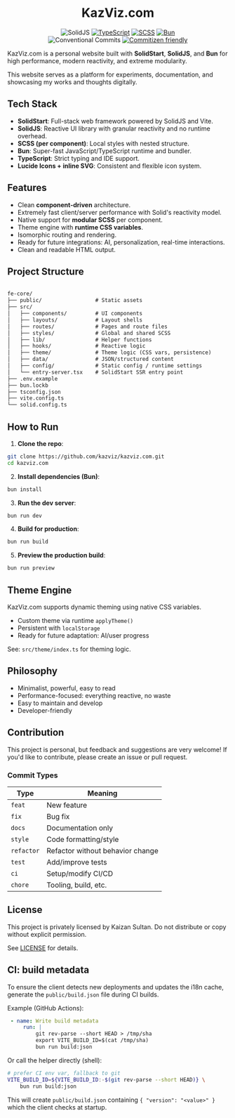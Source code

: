 <div align="center">


# KazViz.com

![SolidJS](https://img.shields.io/badge/SolidJS-2c4f7c?style=for-the-badge&logo=solid&logoColor=c8c9cb)
[![TypeScript](https://img.shields.io/badge/TypeScript-%23007ACC.svg?style=for-the-badge&logo=typescript&logoColor=white)](https://www.typescriptlang.org/)
[![SCSS](https://img.shields.io/badge/SCSS-%23cd6799.svg?style=for-the-badge&logo=sass&logoColor=white)](https://sass-lang.com/)
[![Bun](https://img.shields.io/badge/Bun-%23000000.svg?style=for-the-badge&logo=bun&logoColor=white)](https://bun.sh)  
![Conventional Commits](https://img.shields.io/badge/commit-conventional-blue.svg)
[![Commitizen friendly](https://img.shields.io/badge/commitizen-friendly-brightgreen.svg)](http://commitizen.github.io/cz-cli/)

</div>


KazViz.com is a personal website built with **SolidStart**, **SolidJS**, and **Bun** for high performance, modern reactivity, and extreme modularity.

This website serves as a platform for experiments, documentation, and showcasing my works and thoughts digitally.

## Tech Stack

-   **SolidStart**: Full-stack web framework powered by SolidJS and Vite.
-   **SolidJS**: Reactive UI library with granular reactivity and no runtime overhead.
-   **SCSS (per component)**: Local styles with nested structure.
-   **Bun**: Super-fast JavaScript/TypeScript runtime and bundler.
-   **TypeScript**: Strict typing and IDE support.
-   **Lucide Icons + inline SVG**: Consistent and flexible icon system.

## Features

-   Clean **component-driven** architecture.
-   Extremely fast client/server performance with Solid's reactivity model.
-   Native support for **modular SCSS** per component.
-   Theme engine with **runtime CSS variables**.
-   Isomorphic routing and rendering.
-   Ready for future integrations: AI, personalization, real-time interactions.
-   Clean and readable HTML output.

## Project Structure

```txt

fe-core/
├── public/                 # Static assets
├── src/
│   ├── components/         # UI components
│   ├── layouts/            # Layout shells
│   ├── routes/             # Pages and route files
│   ├── styles/             # Global and shared SCSS
│   ├── lib/                # Helper functions
│   ├── hooks/              # Reactive logic
│   ├── theme/              # Theme logic (CSS vars, persistence)
│   ├── data/               # JSON/structured content
│   ├── config/             # Static config / runtime settings
│   └── entry-server.tsx    # SolidStart SSR entry point
├── .env.example
├── bun.lockb
├── tsconfig.json
├── vite.config.ts
└── solid.config.ts

```

## How to Run

1. **Clone the repo**:

```bash
git clone https://github.com/kazviz/kazviz.com.git
cd kazviz.com
```

2. **Install dependencies (Bun)**:

```bash
bun install
```

3. **Run the dev server**:

```bash
bun run dev
```

4. **Build for production**:

```bash
bun run build
```

5. **Preview the production build**:

```bash
bun run preview
```

## Theme Engine

KazViz.com supports dynamic theming using native CSS variables.

-   Custom theme via runtime `applyTheme()`
-   Persistent with `localStorage`
-   Ready for future adaptation: AI/user progress

See: `src/theme/index.ts` for theming logic.

## Philosophy

-   Minimalist, powerful, easy to read
-   Performance-focused: everything reactive, no waste
-   Easy to maintain and develop
-   Developer-friendly

## Contribution

This project is personal, but feedback and suggestions are very welcome! If you'd like to contribute, please create an issue or pull request.

### Commit Types

| Type       | Meaning                           |
| ---------- | --------------------------------- |
| `feat`     | New feature                       |
| `fix`      | Bug fix                           |
| `docs`     | Documentation only                |
| `style`    | Code formatting/style             |
| `refactor` | Refactor without behavior change  |
| `test`     | Add/improve tests                 |
| `ci`       | Setup/modify CI/CD                |
| `chore`    | Tooling, build, etc.              |

## License

This project is privately licensed by Kaizan Sultan.
Do not distribute or copy without explicit permission.

See [LICENSE](LICENSE) for details.

## CI: build metadata

To ensure the client detects new deployments and updates the i18n cache, generate the `public/build.json` file during CI builds.

Example (GitHub Actions):

```yaml
 - name: Write build metadata
	 run: |
		 git rev-parse --short HEAD > /tmp/sha
		 export VITE_BUILD_ID=$(cat /tmp/sha)
		 bun run build:json
```

Or call the helper directly (shell):

```bash
# prefer CI env var, fallback to git
VITE_BUILD_ID=${VITE_BUILD_ID:-$(git rev-parse --short HEAD)} \
	bun run build:json
```

This will create `public/build.json` containing `{ "version": "<value>" }` which the client checks at startup.
